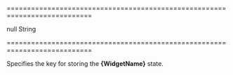 ===========================================================================
<!--default-->null<!--/default-->
<!--type-->String<!--/type-->
===========================================================================

<!--shortDescription-->
Specifies the key for storing the **{WidgetName}** state.
<!--/shortDescription-->

<!--fullDescription-->

<!--/fullDescription-->